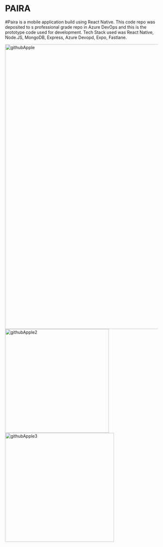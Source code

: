 # PAIRA
#Paira is a mobile application build using React Native. This code repo was deposited to s professional grade repo in Azure DevOps and this is the prototype code used for development. Tech Stack used was React Native, Node.JS, MongoDB, Express, 
Azure Devopd, Expo, Fastlane.

<img width="938" alt="githubApple" src="https://github.com/d-willie01/Paira/assets/109937280/ed334138-a34a-47ff-9398-3036e03061e2">

<img width="342" alt="githubApple2" src="https://github.com/d-willie01/Paira/assets/109937280/def6da24-d8c0-44f4-87f0-5256bd3722ad">

<img width="359" alt="githubApple3" src="https://github.com/d-willie01/Paira/assets/109937280/4a5e2665-3a53-442c-8ae6-09c82f08088c">
